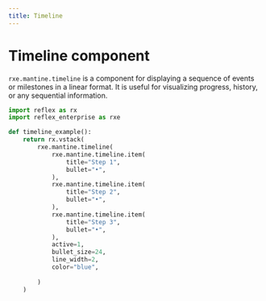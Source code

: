 ```yaml
---
title: Timeline
---
```


# Timeline component
`rxe.mantine.timeline` is a component for displaying a sequence of events or milestones in a linear format. It is useful for visualizing progress, history, or any sequential information.

```python demo exec toggle
import reflex as rx
import reflex_enterprise as rxe

def timeline_example():
    return rx.vstack(
        rxe.mantine.timeline(
            rxe.mantine.timeline.item(
                title="Step 1",
                bullet="•",
            ),
            rxe.mantine.timeline.item(
                title="Step 2",
                bullet="•",
            ),
            rxe.mantine.timeline.item(
                title="Step 3",
                bullet="•",
            ),
            active=1,
            bullet_size=24,
            line_width=2,
            color="blue",
            
        )
    )
```